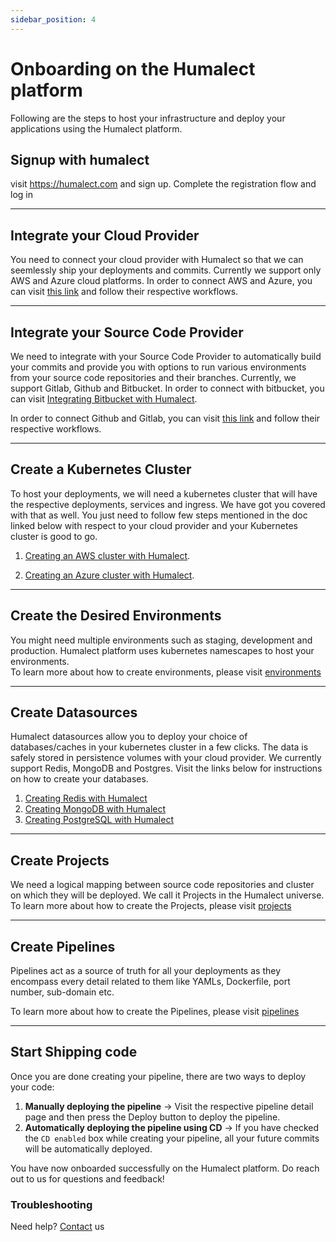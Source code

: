 ```yaml
---
sidebar_position: 4
---
```


# Onboarding on the Humalect platform

Following are the steps to host your infrastructure and deploy your applications using the Humalect platform.

## Signup with humalect

visit https://humalect.com and sign up. Complete the registration flow and log in

---
## Integrate your Cloud Provider

You need to connect your cloud provider with Humalect so that we can seemlessly ship your deployments and commits. Currently we support only AWS and Azure cloud platforms. In order to connect AWS and Azure, you can visit [this link](https://console.humalect.com/user/integrations) and follow their respective workflows.

---
## Integrate your Source Code Provider

We need to integrate with your Source Code Provider to automatically build your commits and provide you with options to run various environments from your source code repositories and their branches. Currently, we support Gitlab, Github and Bitbucket. In order to connect with bitbucket, you can visit  [Integrating Bitbucket with Humalect](./../docs/Integrations/Bitbucket).
<!-- TODO
2. [Integrating Gitlab with Humalect](to-be-added).
3. [Integrating Github with Humalect](to-be-added). -->
In order to connect Github and Gitlab, you can visit [this link](https://console.humalect.com/user/integrations) and follow their respective workflows.

---
## Create a Kubernetes Cluster
To host your deployments, we will need a kubernetes cluster that will have the respective deployments, services and ingress. We have got you covered with that as well. You just need to follow few steps mentioned in the doc linked below with respect to your cloud provider and your Kubernetes cluster is good to go.

1. [Creating an AWS cluster with Humalect](./../docs/Clusters/create-an-AWS-cluster).

2. [Creating an Azure cluster with Humalect](./../docs/Clusters/create-an-Azure-cluster).


---
## Create the Desired Environments
You might need multiple environments such as staging, development and production. Humalect platform uses kubernetes namescapes to host your environments.  
To learn more about how to create environments, please visit [environments](./../docs/Environments/Overview)


---
## Create Datasources
Humalect datasources allow you to deploy your choice of databases/caches in your kubernetes cluster in a few clicks. The data is safely stored in persistence volumes with your cloud provider. We currently support Redis, MongoDB and Postgres.
Visit the links below for instructions on how to create your databases.

1. [Creating Redis with Humalect](./../docs/Datasources/Redis)
2. [Creating MongoDB with Humalect](./../docs/Datasources/MongoDB)
3. [Creating PostgreSQL with Humalect](./../docs/Datasources/Postgres)
---
## Create Projects
We need a logical mapping between source code repositories and cluster on which they will be deployed. We call it Projects in the Humalect universe.
To learn more about how to create the Projects, please visit [projects](./../docs/projects/overview)

---
## Create Pipelines
Pipelines act as a source of truth for all your deployments as they encompass every detail related to them like YAMLs, Dockerfile, port number, sub-domain etc.

To learn more about how to create the Pipelines, please visit [pipelines](./../docs/Pipelines/overview)


---
## Start Shipping code
Once you are done creating your pipeline, there are two ways to deploy your code:
1. **Manually deploying the pipeline** -> Visit the respective pipeline detail page and then press the Deploy button to deploy the pipeline.
2. **Automatically deploying the pipeline using CD** -> If you have checked the `CD enabled` box while creating your pipeline, all your future commits will be automatically deployed.

You have now onboarded successfully on the Humalect platform. Do reach out to us for questions and feedback!


### Troubleshooting
Need help? [Contact](./../docs/Contact-us/reach-out-to-us) us

